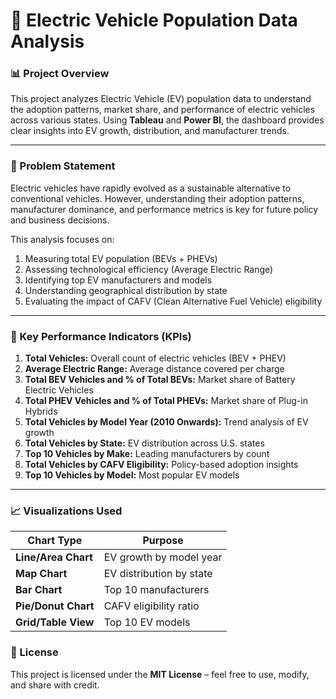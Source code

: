 # 🚗 Electric Vehicle Population Data Analysis

### 📊 Project Overview
This project analyzes Electric Vehicle (EV) population data to understand the adoption patterns, market share, and performance of electric vehicles across various states. Using **Tableau** and **Power BI**, the dashboard provides clear insights into EV growth, distribution, and manufacturer trends.

---

### 🧩 Problem Statement
Electric vehicles have rapidly evolved as a sustainable alternative to conventional vehicles. However, understanding their adoption patterns, manufacturer dominance, and performance metrics is key for future policy and business decisions.

This analysis focuses on:
1. Measuring total EV population (BEVs + PHEVs)
2. Assessing technological efficiency (Average Electric Range)
3. Identifying top EV manufacturers and models
4. Understanding geographical distribution by state
5. Evaluating the impact of CAFV (Clean Alternative Fuel Vehicle) eligibility

---

### 🧠 Key Performance Indicators (KPIs)
1. **Total Vehicles:** Overall count of electric vehicles (BEV + PHEV)  
2. **Average Electric Range:** Average distance covered per charge  
3. **Total BEV Vehicles and % of Total BEVs:** Market share of Battery Electric Vehicles  
4. **Total PHEV Vehicles and % of Total PHEVs:** Market share of Plug-in Hybrids  
5. **Total Vehicles by Model Year (2010 Onwards):** Trend analysis of EV growth  
6. **Total Vehicles by State:** EV distribution across U.S. states  
7. **Top 10 Vehicles by Make:** Leading manufacturers by count  
8. **Total Vehicles by CAFV Eligibility:** Policy-based adoption insights  
9. **Top 10 Vehicles by Model:** Most popular EV models  

---

### 📈 Visualizations Used
| Chart Type | Purpose |
|-------------|----------|
| **Line/Area Chart** | EV growth by model year |
| **Map Chart** | EV distribution by state |
| **Bar Chart** | Top 10 manufacturers |
| **Pie/Donut Chart** | CAFV eligibility ratio |
| **Grid/Table View** | Top 10 EV models |

### 📜 License
This project is licensed under the **MIT License** – feel free to use, modify, and share with credit.
